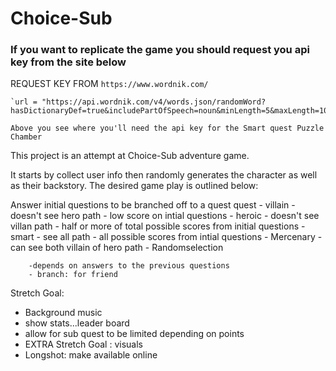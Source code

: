 # Choice-Sub


### If you want to replicate the game you should request you api key from the site below

REQUEST KEY FROM `https://www.wordnik.com/`

    `url = "https://api.wordnik.com/v4/words.json/randomWord?hasDictionaryDef=true&includePartOfSpeech=noun&minLength=5&maxLength=10&api_key=YOUR_API_KEY"`

    Above you see where you'll need the api key for the Smart quest Puzzle Chamber


This project is an attempt at Choice-Sub adventure game.


It starts by collect user info then randomly generates the character as well as their backstory.
The desired game play is outlined below:

Answer initial questions to be branched off to a quest
quest
    - villain
        - doesn't see hero path 
        - low score on intial questions
    - heroic
        - doesn't see villan path
        - half or more of total possible scores from initial questions
    - smart
        - see all path
        - all possible scores from intial questions 
    - Mercenary 
        - can see both villain of hero path
        - Randomselection

        -depends on answers to the previous questions
        - branch: for friend

Stretch Goal: 
- Background music
- show stats...leader board
- allow for sub quest to be limited depending on points
- EXTRA Stretch Goal : visuals
- Longshot: make available online 

